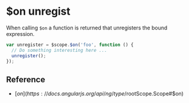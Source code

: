 # $on unregist

When calling `$on` a function is returned that unregisters the bound expression.

```javascript
var unregister = $scope.$on('foo', function () {
  // Do something interesting here ...
  unregister();
});
```

## Reference

* [$on](https://docs.angularjs.org/api/ng/type/$rootScope.Scope#$on)